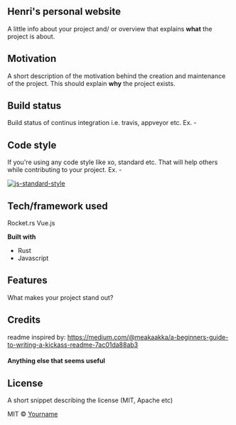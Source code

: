 ## Henri's personal website
A little info about your project and/ or overview that explains **what** the project is about.

## Motivation
A short description of the motivation behind the creation and maintenance of the project. This should explain **why** the project exists.

## Build status
Build status of continus integration i.e. travis, appveyor etc. Ex. - 



## Code style
If you're using any code style like xo, standard etc. That will help others while contributing to your project. Ex. -

[![js-standard-style](https://img.shields.io/badge/code%20style-standard-brightgreen.svg?style=flat)](https://github.com/feross/standard)


## Tech/framework used
Rocket.rs
Vue.js

<b>Built with</b>
* Rust
* Javascript

## Features
What makes your project stand out?



## Credits
readme inspired by: https://medium.com/@meakaakka/a-beginners-guide-to-writing-a-kickass-readme-7ac01da88ab3

#### Anything else that seems useful

## License
A short snippet describing the license (MIT, Apache etc)

MIT © [Yourname]()

